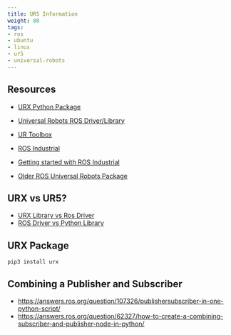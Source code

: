 ```yaml
---
title: UR5 Information
weight: 80
tags:
- ros
- ubuntu
- linux
- ur5
- universal-robots
---
```


## Resources

* [URX Python Package](https://github.com/SintefManufacturing/python-urx/)
* [Universal Robots ROS Driver/Library](https://github.com/UniversalRobots/Universal_Robots_ROS_Driver)

* [UR Toolbox](https://www.usna.edu/Users/weaprcon/kutzer/_Code-Development/UR_Toolbox.php)
* [ROS Industrial](http://wiki.ros.org/Industrial)
* [Getting started with ROS Industrial](http://wiki.ros.org/universal_robot/Tutorials/Getting%20Started%20with%20a%20Universal%20Robot%20and%20ROS-Industrial)
* [Older ROS Universal Robots Package](http://wiki.ros.org/action/show/universal_robots?action=show&redirect=universal_robot)

## URX vs UR5?

* [URX Library vs Ros Driver](https://forum.universal-robots.com/t/urx-library-vs-ros-driver/10764)
* [ROS Driver vs Python Library](https://answers.ros.org/question/367606/what-does-a-ros-driver-do-vs-python-library-for-robot-arm/)

## URX Package

```
pip3 install urx
```

## Combining a Publisher and Subscriber

* <https://answers.ros.org/question/107326/publishersubscriber-in-one-python-script/>
* <https://answers.ros.org/question/62327/how-to-create-a-combining-subscriber-and-publisher-node-in-python/>